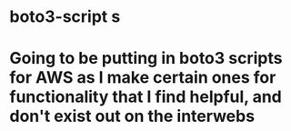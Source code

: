# boto3-script s
# Going to be putting in boto3 scripts for AWS as I make certain ones for functionality that I find helpful, and don't exist out on the interwebs
